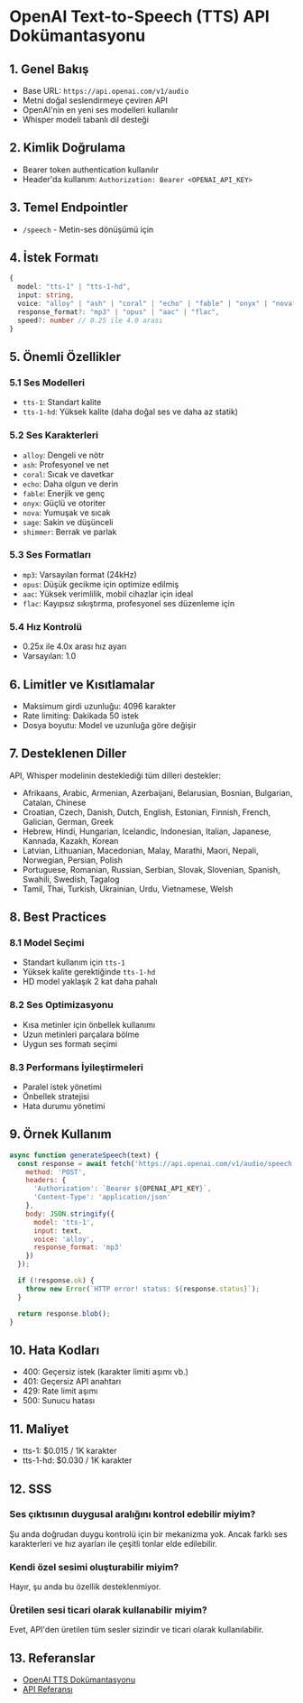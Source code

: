 # OpenAI Text-to-Speech (TTS) API Dokümantasyonu

## 1. Genel Bakış
- Base URL: `https://api.openai.com/v1/audio`
- Metni doğal seslendirmeye çeviren API
- OpenAI'nin en yeni ses modelleri kullanılır
- Whisper modeli tabanlı dil desteği

## 2. Kimlik Doğrulama
- Bearer token authentication kullanılır
- Header'da kullanım: `Authorization: Bearer <OPENAI_API_KEY>`

## 3. Temel Endpointler
- `/speech` - Metin-ses dönüşümü için

## 4. İstek Formatı
```typescript
{
  model: "tts-1" | "tts-1-hd",
  input: string,
  voice: "alloy" | "ash" | "coral" | "echo" | "fable" | "onyx" | "nova" | "sage" | "shimmer",
  response_format?: "mp3" | "opus" | "aac" | "flac",
  speed?: number // 0.25 ile 4.0 arası
}
```

## 5. Önemli Özellikler

### 5.1 Ses Modelleri
- `tts-1`: Standart kalite
- `tts-1-hd`: Yüksek kalite (daha doğal ses ve daha az statik)

### 5.2 Ses Karakterleri
- `alloy`: Dengeli ve nötr
- `ash`: Profesyonel ve net
- `coral`: Sıcak ve davetkar
- `echo`: Daha olgun ve derin
- `fable`: Enerjik ve genç
- `onyx`: Güçlü ve otoriter
- `nova`: Yumuşak ve sıcak
- `sage`: Sakin ve düşünceli
- `shimmer`: Berrak ve parlak

### 5.3 Ses Formatları
- `mp3`: Varsayılan format (24kHz)
- `opus`: Düşük gecikme için optimize edilmiş
- `aac`: Yüksek verimlilik, mobil cihazlar için ideal
- `flac`: Kayıpsız sıkıştırma, profesyonel ses düzenleme için

### 5.4 Hız Kontrolü
- 0.25x ile 4.0x arası hız ayarı
- Varsayılan: 1.0

## 6. Limitler ve Kısıtlamalar
- Maksimum girdi uzunluğu: 4096 karakter
- Rate limiting: Dakikada 50 istek
- Dosya boyutu: Model ve uzunluğa göre değişir

## 7. Desteklenen Diller
API, Whisper modelinin desteklediği tüm dilleri destekler:
- Afrikaans, Arabic, Armenian, Azerbaijani, Belarusian, Bosnian, Bulgarian, Catalan, Chinese
- Croatian, Czech, Danish, Dutch, English, Estonian, Finnish, French, Galician, German, Greek
- Hebrew, Hindi, Hungarian, Icelandic, Indonesian, Italian, Japanese, Kannada, Kazakh, Korean
- Latvian, Lithuanian, Macedonian, Malay, Marathi, Maori, Nepali, Norwegian, Persian, Polish
- Portuguese, Romanian, Russian, Serbian, Slovak, Slovenian, Spanish, Swahili, Swedish, Tagalog
- Tamil, Thai, Turkish, Ukrainian, Urdu, Vietnamese, Welsh

## 8. Best Practices

### 8.1 Model Seçimi
- Standart kullanım için `tts-1`
- Yüksek kalite gerektiğinde `tts-1-hd`
- HD model yaklaşık 2 kat daha pahalı

### 8.2 Ses Optimizasyonu
- Kısa metinler için önbellek kullanımı
- Uzun metinleri parçalara bölme
- Uygun ses formatı seçimi

### 8.3 Performans İyileştirmeleri
- Paralel istek yönetimi
- Önbellek stratejisi
- Hata durumu yönetimi

## 9. Örnek Kullanım

```javascript
async function generateSpeech(text) {
  const response = await fetch('https://api.openai.com/v1/audio/speech', {
    method: 'POST',
    headers: {
      'Authorization': `Bearer ${OPENAI_API_KEY}`,
      'Content-Type': 'application/json'
    },
    body: JSON.stringify({
      model: 'tts-1',
      input: text,
      voice: 'alloy',
      response_format: 'mp3'
    })
  });

  if (!response.ok) {
    throw new Error(`HTTP error! status: ${response.status}`);
  }

  return response.blob();
}
```

## 10. Hata Kodları
- 400: Geçersiz istek (karakter limiti aşımı vb.)
- 401: Geçersiz API anahtarı
- 429: Rate limit aşımı
- 500: Sunucu hatası

## 11. Maliyet
- tts-1: $0.015 / 1K karakter
- tts-1-hd: $0.030 / 1K karakter

## 12. SSS

### Ses çıktısının duygusal aralığını kontrol edebilir miyim?
Şu anda doğrudan duygu kontrolü için bir mekanizma yok. Ancak farklı ses karakterleri ve hız ayarları ile çeşitli tonlar elde edilebilir.

### Kendi özel sesimi oluşturabilir miyim?
Hayır, şu anda bu özellik desteklenmiyor.

### Üretilen sesi ticari olarak kullanabilir miyim?
Evet, API'den üretilen tüm sesler sizindir ve ticari olarak kullanılabilir.

## 13. Referanslar
- [OpenAI TTS Dokümantasyonu](https://platform.openai.com/docs/guides/text-to-speech)
- [API Referansı](https://platform.openai.com/docs/api-reference/audio) 